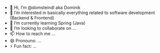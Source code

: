 - 👋 Hi, I’m @domsteindl aka Dominik
- 👀 I’m interested in basically everything related to software development (Backend & Frontend)
- 🌱 I’m currently learning Spring (Java)
- 💞️ I’m looking to collaborate on ...
- 📫 How to reach me ...
- 😄 Pronouns: ...
- ⚡ Fun fact: ...

<!---
domsteindl/domsteindl is a ✨ special ✨ repository because its `README.md` (this file) appears on your GitHub profile.
You can click the Preview link to take a look at your changes.
--->
